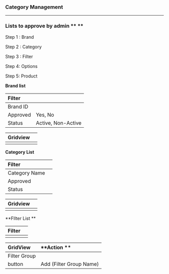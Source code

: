 ### **Category Management**

---

### Lists to approve by admin ** **

Step 1 : Brand

Step 2 : Category

Step 3 : Filter

Step 4: Options

Step 5: Product



**Brand list**

| **Filter** |  |
| :--- | :--- |
| Brand ID |  |
| Approved | Yes, No |
| Status | Active, Non-Active |

| **Gridview** |  |
| :--- | :--- |
|  |  |

**Category List** 

| **Filter**  |  |
| :--- | :--- |
| Category Name  |  |
| Approved  |  |
| Status  |  |

| **Gridview** |  |
| :--- | :--- |
|  |  |

**FIlter List **

| **Filter** |  |
| :--- | :--- |
|  |  |

| **GridView** | **Action ** |
| :--- | :--- |
| Filter Group  |  |
| button | Add \(Filter Group Name\) |



